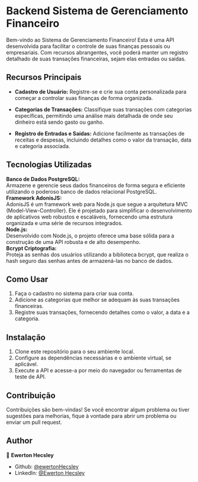 # Backend Sistema de Gerenciamento Financeiro

Bem-vindo ao Sistema de Gerenciamento Financeiro! Esta é uma API desenvolvida para facilitar o controle de suas finanças pessoais ou empresariais. Com recursos abrangentes, você poderá manter um registro detalhado de suas transações financeiras, sejam elas entradas ou saídas.

## Recursos Principais

- **Cadastro de Usuário:** Registre-se e crie sua conta personalizada para começar a controlar suas finanças de forma organizada.

- **Categorias de Transações:** Classifique suas transações com categorias específicas, permitindo uma análise mais detalhada de onde seu dinheiro está sendo gasto ou ganho.

- **Registro de Entradas e Saídas:** Adicione facilmente as transações de receitas e despesas, incluindo detalhes como o valor da transação, data e categoria associada.

## Tecnologias Utilizadas

  <div>
    <strong>Banco de Dados PostgreSQL:</strong><br>
    Armazene e gerencie seus dados financeiros de forma segura e eficiente utilizando o poderoso banco de dados relacional PostgreSQL.
  </div>
  
  <div>
    <strong>Framework AdonisJS:</strong><br>
    AdonisJS é um framework web para Node.js que segue a arquitetura MVC (Model-View-Controller). Ele é projetado para simplificar o desenvolvimento de aplicativos web robustos e escaláveis, fornecendo uma estrutura organizada e uma série de recursos integrados. 
  </div>
  
  <div>
    <strong>Node.js:</strong><br>
    Desenvolvido com Node.js, o projeto oferece uma base sólida para a construção de uma API robusta e de alto desempenho.
  </div>
 
  <div>
    <strong>Bcrypt Criptografia:</strong><br>
    Proteja as senhas dos usuários utilizando a biblioteca bcrypt, que realiza o hash seguro das senhas antes de armazená-las no banco de dados.
  </div>

## Como Usar

1. Faça o cadastro no sistema para criar sua conta.
2. Adicione as categorias que melhor se adequam às suas transações financeiras.
3. Registre suas transações, fornecendo detalhes como o valor, a data e a categoria.

## Instalação

1. Clone este repositório para o seu ambiente local.
2. Configure as dependências necessárias e o ambiente virtual, se aplicável.
3. Execute a API e acesse-a por meio do navegador ou ferramentas de teste de API.

## Contribuição

Contribuições são bem-vindas! Se você encontrar algum problema ou tiver sugestões para melhorias, fique à vontade para abrir um problema ou enviar um pull request.

## Author

👤 **Ewerton Hecsley**

* Github: [@ewertonHecsley](https://github.com/ewertonHecsley)
* LinkedIn: [@Ewerton Hecsley](https://linkedin.com/in/ewertonhecsley)



